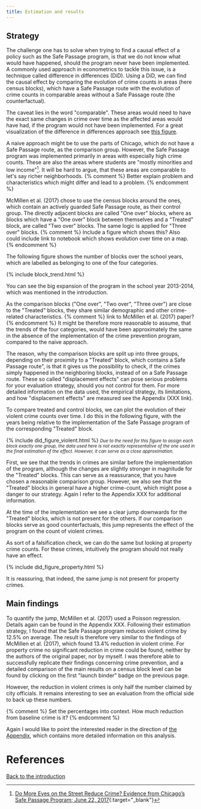 ```yaml
---
title: Estimation and results
---
```


## Strategy
The challenge one has to solve when trying to find a causal effect of a policy such as the Safe Passage program, is that we do not know what would have happened, should the program never have been implemented. A commonly used approach in econometrics to tackle this issue, is a technique called difference in differences (DiD). Using a DiD, we can find the causal effect by comparing the evolution of crime counts in areas (here census blocks), which have a Safe Passage route with the evolution of crime counts in comparable areas without a Safe Passage route (the counterfactual).

The caveat lies in the word "comparable". These areas would need to have the exact same changes in crime over time as the affected areas would have had, if the program would not have been implemented. For a great visualization of the difference in differences approach see [this figure](http://nepaldevelopment.pbworks.com/f/1353649147/A2A%20DIDgraph.png).

A naive approach might be to use the parts of Chicago, which do not have a Safe Passage route, as the comparison group. However, the Safe Passage program was implemented primarily in areas with especially high crime counts. These are also the areas where students are "mostly minorities and low income"[^1]. It will be hard to argue, that these areas are comparable to let's say richer neighborhoods.
{% comment %}
Better explain problem and characteristics which might differ and lead to a problem.
{% endcomment %}

McMillen et al. (2017) chose to use the census blocks around the ones, which contain an actively guarded Safe Passage route, as their control group. The directly adjacent blocks are called "One over" blocks, where as blocks which have a "One over" block between themselves and a "Treated" block, are called "Two over" blocks. The same logic is applied for "Three over" blocks.
{% comment %}
Include a figure which shows this? Also could include link to notebook which shows evolution over time on a map.
{% endcomment %}

The following figure shows the number of blocks over the school years, which are labelled as belonging to one of the four categories.

{% include block_trend.html %}

You can see the big expansion of the program in the school year 2013-2014, which was mentioned in the introduction.

As the comparison blocks ("One over", "Two over", "Three over") are close to the "Treated" blocks, they share similar demographic and other crime-related characteristics. {% comment %}
link to McMillen et al. (2017) paper?
{% endcomment %} It might be therefore more reasonable to assume, that the trends of the four categories, would have been approximately the same in the absence of the implementation of the crime prevention program, compared to the naive approach.

The reason, why the comparison blocks are split up into three groups, depending on their proximity to a "Treated" block, which contains a Safe Passage route", is that it gives us the possibility to check, if the crimes simply happened in the neighboring blocks, instead of on a Safe Passage route. These so called "displacement effects" can pose serious problems for your evaluation strategy, should you not control for them. For more detailed information on the data used, the empirical strategy, its limitations, and how "displacement effects" are measured see the Appendix (XXX link).

To compare treated and control blocks, we can plot the evolution of their violent crime counts over time. I do this in the following figure, with the years being relative to the implementation of the Safe Passage program of the corresponding "Treated" block.

{% include did_figure_violent.html %}
<small>*Due to the need for this figure to assign each block exactly one group, the data used here is not exactly representative of the one used in the final estimation of the effect. However, it can serve as a close approximation.*</small>

First, we see that the trends in crimes are similar before the implementation of the program, although the changes are slightly stronger in magnitude for the "Treated" blocks. This can serve as a reassurance, that you have chosen a reasonable comparison group. However, we also see that the "Treated" blocks in general have a higher crime-count, which might pose a danger to our strategy. Again I refer to the Appendix XXX for additional information.

At the time of the implementation we see a clear jump downwards for the "Treated" blocks, which is not present for the others. If our comparison blocks serve as good counterfactuals, this jump represents the effect of the program on the count of violent crimes.

As sort of a falsification check, we can do the same but looking at property crime counts. For these crimes, intuitively the program should not really have an effect.

{% include did_figure_property.html %}

It is reassuring, that indeed, the same jump is not present for property crimes.

## Main findings
To quantify the jump, McMillen et al. (2017) used a Poisson regression. Details again can be found in the Appendix XXX. Following their estimation strategy, I found that the Safe Passage program reduces violent crime by 12.5% on average. The result is therefore very similar to the findings of McMillen et al. (2017), which found 13.4% reduction in violent crime. For property crime no significant reduction in crime could be found, neither by the authors of the original paper, nor by myself. I was therefore able to successfully replicate their findings concerning crime prevention, and a detailed comparison of the main results on a census block level can be found by clicking on the first "launch binder" badge on the previous page.

However, the reduction in violent crimes is only half the number claimed by city officials. It remains interesting to see an evaluation from the official side to back up these numbers.

{% comment %}
Set the percentages into context. How much reduction from baseline crime is it?
{% endcomment %}

Again I would like to point the interested reader in the direction of [the Appendix](XXX), which contains more detailed information on this analysis.

# References
[^1]: [Do More Eyes on the Street Reduce Crime? Evidence from Chicago’s Safe Passage Program; June 22, 2017](https://ignaciomsarmiento.github.io/assets/Safe_Passage_WP.pdf){:target="_blank"}

[Back to the introduction](./index.md)